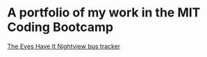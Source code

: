 # A portfolio of my work in the MIT Coding Bootcamp
<a href=" https://adamgeorge4.github.io/TheEyesHaveIt/"> The Eyes Have It </a>
<a href=" https://adamgeorge4.github.io/Route1BusTracker/"> Nightview bus tracker </a>
